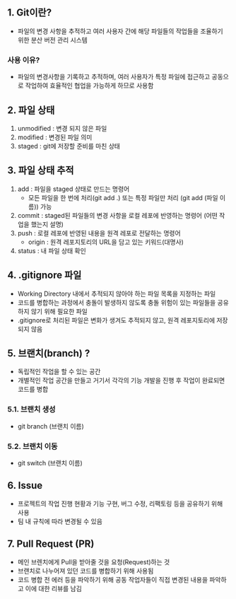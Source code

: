 ## 1. Git이란?

- 파일의 변경 사항을 추적하고 여러 사용자 간에 해당 파일들의 작업들을 조율하기 위한 분산 버전  관리 시스템

### 사용 이유?

- 파일의 변경사항을 기록하고 추적하며, 여러 사용자가 특정 파일에 접근하고 공동으로 작업하여 효율적인 협업을 가능하게 하므로 사용함

## 2. 파일 상태

1. unmodified : 변경 되지 않은 파일
2. modified : 변경된 파일 의미
3. staged : git에 저장할 준비를 마친 상태 

## 3. 파일 상태 추적

1. add : 파일을 staged 상태로 만드는 명령어 
    - 모든 파일을 한 번에 처리(git add .) 또는 특정 파일만 처리 (git add (파일 이름)) 가능
2. commit : staged된 파일들의 변경 사항을 로컬 레포에 반영하는 명령어 (어떤 작업을 했는지 설명)
3. push : 로컬 레포에 반영된 내용을 원격 레포로 전달하는 명령어
    - origin : 원격 레포지토리의 URL을 담고 있는 키워드(대명사)
4. status : 내 파일 상태 확인

## 4. .gitignore 파일

- Working Directory 내에서 추적되지 않아야 하는 파일 목록을 지정하는 파일
- 코드를 병합하는 과정에서 충돌이 발생하지 않도록 충돌 위험이 있는 파일들을 공유하지 않기 위해 필요한 파일
- .gitignore로 처리된 파일은 변화가 생겨도 추적되지 않고, 원격 레포지토리에 저장되지 않음

## 5. 브랜치(branch) ?

- 독립적인 작업을 할 수 있는 공간
- 개별적인 작업 공간을 만들고 거기서 각각의 기능 개발을 진행 후 작업이 완료되면 코드를 병합

### 5.1. 브랜치 생성

- git branch (브랜치 이름)

### 5.2. 브랜치 이동

- git switch (브랜치 이름)

## 6. Issue

- 프로젝트의 작업 진행 현황과 기능 구현, 버그 수정, 리팩토링 등을 공유하기 위해 사용
- 팀 내 규칙에 따라 변경될 수 있음

## 7. Pull Request (PR)

- 메인 브렌치에게 Pull을 받아줄 것을 요청(Request)하는 것
- 브랜치로 나누어져 있던 코드를 병합하기 위해 사용됨
- 코드 병합 전 에러 등을 파악하기 위해 공동 작업자들이 직접 변경된 내용을 파악하고 이에 대한 리뷰를 남김

